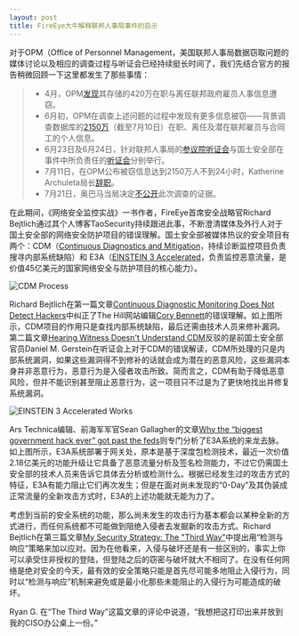 ```yaml
---
layout: post
title: FireEye大牛解释联邦人事局事件的启示
---
```


对于OPM（Office of Personnel Management，美国联邦人事局数据窃取问题的媒体讨论以及相应的调查过程与听证会已经持续挺长时间了，我们先结合官方的报告稍微回顾一下这里都发生了那些事情：

> + 4月，OPM[发现](https://www.opm.gov/cybersecurity/)其存储的420万在职与离任联邦政府雇员人事信息遭窃。
> + 6月初，OPM在调查上述问题的过程中发现有更多信息被窃——背景调查数据库的[2150万](http://arstechnica.com/security/2015/07/call-it-a-data-rupture-hack-hitting-opm-affects-21-5-million/)（截至7月10日）在职、离任及潜在联邦雇员与合同工的个人信息。
> + 6月23日及6月24日，针对联邦人事局的[参议院听证会](http://arstechnica.com/information-technology/2015/06/opm-director-on-security-issues-were-trying-very-hard/)与国土安全部在事件中所负责任的[听证会](http://homeland.house.gov/hearing/subcommittee-hearing-dhs-efforts-secure-gov)分别举行。
> + 7月11日，在OPM公布被窃信息达到2150万人不到24小时，Katherine Archuleta局长[辞职](http://arstechnica.com/tech-policy/2015/07/opm-director-resigns-after-news-that-hack-affected-21-5-million-people/)。
> + 7月21日，奥巴马当局决定[不公开](https://www.washingtonpost.com/world/national-security/us-avoids-blaming-china-in-data-theft-seen-as-fair-game-in-espionage/2015/07/21/03779096-2eee-11e5-8353-1215475949f4_story.html)此次调查的证据。

在此期间，《网络安全监控实战》一书作者，FireEye首席安全战略官Richard Bejtlich通过其个人博客TaoSecurity持续跟进此事，不断澄清媒体及外行人对于国土安全部的网络安全防护项目的错误理解。国土安全部被媒体热议的安全项目有两个：CDM（[Continuous Diagnostics and Mitigation](https://www.us-cert.gov/cdm)，持续诊断监控项目负责搜寻内部系统缺陷）和 E3A（[EINSTEIN 3 Accelerated](http://www.dhs.gov/publication/einstein-3-accelerated)，负责监控恶意流量，是价值45亿美元的国家网络安全与防护项目的核心能力）。

<img src="{{ site.baseurl }}/images/cdm-process.jpg"  alt="CDM Process" />

Richard Bejtlich在第一篇文章[Continuous Diagnostic Monitoring Does Not Detect Hackers](http://taosecurity.blogspot.com/2015/06/continuous-diagnostic-monitoring-does.html)中纠正了The Hill网站编辑[Cory Bennett](http://thehill.com/policy/cybersecurity/244365-federal-cyber-protection-knocked-as-outdated-behind-schedule)的错误理解。如上图所示，CDM项目的作用只是查找内部系统缺陷，最后还需由技术人员来修补漏洞。第二篇文章[Hearing Witness Doesn't Understand CDM](http://taosecurity.blogspot.com/2015/06/hearing-witness-doesnt-understand-cdm.html)反驳的是前国土安全部官员Daniel M. Gerstein在听证会上对于CDM的错误解读，CDM所处理的只是内部系统漏洞，如果这些漏洞得不到修补的话就会成为潜在的恶意风险，这些漏洞本身并非恶意行为，恶意行为是入侵者攻击所致。简而言之，CDM有助于降低恶意风险，但并不能识别甚至阻止恶意行为，这一项目只不过是为了更快地找出并修复系统漏洞。

<img src="{{ site.baseurl }}/images/E3A-works.jpg"  alt="EINSTEIN 3 Accelerated Works" />

Ars Technica编辑、前海军军官Sean Gallagher的文章[Why the “biggest government hack ever” got past the feds](http://arstechnica.com/security/2015/06/why-the-biggest-government-hack-ever-got-past-opm-dhs-and-nsa/)则专门分析了E3A系统的来龙去脉。如上图所示，E3A系统部署于网关处，原本是基于深度包检测技术，最近一次价值2.18亿美元的功能升级让它具备了恶意流量分析及签名检测能力，不过它仍需国土安全部的技术人员来告诉它具体去分析或检测什么。根据已经发生过的攻击方式的特征，E3A有能力阻止它们再次发生；但是在面对尚未发现的“0-Day”及其伪装成正常流量的全新攻击方式时，E3A的上述功能就无能为力了。

考虑到当前的安全系统的功能，那么尚未发生的攻击行为基本都会以某种全新的方式进行，而任何系统都不可能做到阻绝入侵者去发掘新的攻击方式。Richard Bejtlich在第三篇文章[My Security Strategy: The "Third Way”](http://taosecurity.blogspot.com/2015/06/my-security-strategy-third-way.html)中提出用“检测与响应”策略来加以应对。因为在他看来，入侵与破坏还是有一些区别的，事实上你可以承受住非授权的登陆，但登陆之后的窃密与破坏就大不相同了。在没有任何网络是绝对安全的今天，最有效的安全策略只能是首先尽可能多地阻止入侵行为，同时以“检测与响应”机制来避免或是最小化那些未能阻止的入侵行为可能造成的破坏。

Ryan G. 在“The Third Way”这篇文章的评论中说道，“我想把这打印出来并放到我的CISO办公桌上一份。”
